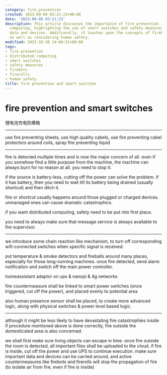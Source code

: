 ```yaml
---
category: fire_prevention
created: 2023-09-09 03:21:23+00:00
date: '2023-09-09 03:21:23'
description: This article discusses the importance of fire prevention in distributed
  computing, highlighting the use of smart switches and safety measures to protect
  data and devices. Additionally, it touches upon the concepts of firebots and firerolls,
  as well as considering human safety.
modified: 2023-10-30 14:08:21+08:00
tags:
- fire prevention
- distributed computing
- smart switches
- safety measures
- firebots
- firerolls
- human safety
title: fire prevention and smart switches
---
```


# fire prevention and smart switches

锂电池充电防爆箱

----

use fire preventing sheets, use high quality cabels, use fire preventing cabel protectors around coils, spray fire preventing liquid

----

fire is detected multiple times and is now the major concern of all. even if you somehow find a little purpose from the machine, the machine can always burn for no reason at all. you need to stop it.

if the source is battery-less, cutting off the power can solve the problem. if it has battery, then you need to wait till its battery being drained (usually shortcut) and then ditch it.

fire or shortcut usually happens around those plugged or charged devices. unmanaged ones can cause dramatic catastrophics.

if you want distributed computing, safety need to be put into first place.

you need to always make sure that message service is always available to the supervisor.

----

we introduce some chain reaction like mechanism, to turn off corresponding wifi-connected switches when specific signal is received.

put temperature & smoke detectors and fireballs around many places, especially for those long-running machines. once fire detected, send alarm notification and switch off the main power controller.

homeassistant adaptor on ups & nanopi & 4g networks

fire countermeasure shall be linked to smart power switches (once triggered, cut off the power), and placed evenly to potential area

also human presence sensor shall be placed, to create more advanced logic, along with physical switches & power level based logic.

----

although it might be less likely to have devastating fire catastrophies inside if procedure mentioned above is done correctly, fire outside the domesticated area is also concerned.

we shall first make sure living objects can escape in time. once fire outside the room is detected, all important files shall be uploaded to the cloud. if fire is inside, cut off the power and use UPS to continue execution. make sure important data and devices can be carried around, and active countermeasures like firebots and firerolls will stop the propagation of fire (to isolate air from fire, even if fire is inside)
